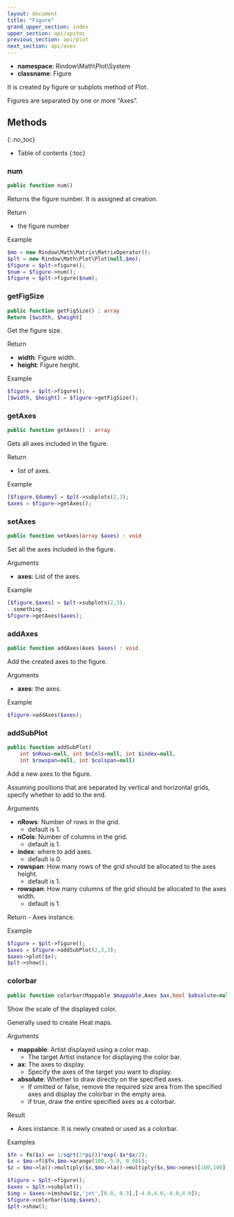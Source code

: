 ```yaml
---
layout: document
title: "Figure"
grand_upper_section: index
upper_section: api/apitoc
previous_section: api/plot
next_section: api/axes
---
```

- **namespace**: Rindow\Math\Plot\System
- **classname**: Figure

It is created by figure or subplots method of Plot.

Figures are separated by one or more "Axes".

Methods
-------
{:.no_toc}
* Table of contents
{:toc}

### num
```php
public function num()
```
Returns the figure number. It is assigned at creation.

Return
- the figure number

Example
```php
$mo = new Rindow\Math\Matrix\MatrixOperator();
$plt = new Rindow\Math\Plot\Plot(null,$mo);
$figure = $plt->figure();
$num = $figure->num();
$figure = $plt->figure($num);
```

### getFigSize
```php
public function getFigSize() : array
Return [$width, $height]
```
Get the figure size.

Return
- **width**: Figure width.
- **height**: Figure height.

Example
```php
$figure = $plt->figure();
[$width, $height] = $figure->getFigSize();
```

### getAxes
```php
public function getAxes() : array
```
Gets all axes included in the figure.

Return
- list of axes.

Example
```php
[$figure,$dummy] = $plt->subplots(2,3);
$axes = $figure->getAxes();
```

### setAxes
```php
public function setAxes(array $axes) : void
```
Set all the axes included in the figure.

Arguments
- **axes**: List of the axes.

Example
```php
[$figure,$axes] = $plt->subplots(2,3);
..something..
$figure->getAxes($axes);
```

### addAxes
```php
public function addAxes(Axes $axes) : void
```
Add the created axes to the figure.

Arguments
- **axes**: the axes.

Example
```php
$figure->addAxes($axes);
```

### addSubPlot
```php
public function addSubPlot(
    int $nRows=null, int $nCols=null, int $index=null,
    int $rowspan=null, int $colspan=null)
```
Add a new axes to the figure.

Assuming positions that are separated by vertical and horizontal grids,
specify whether to add to the end.

Arguments
- **nRows**: Number of rows in the grid.
    - default is 1.
- **nCols**: Number of columns in the grid.
    - default is 1.
- **index**: where to add axes.
    - default is 0.
- **rowspan**: How many rows of the grid should be allocated to the axes height.
    - default is 1.
- **rowspan**: How many columns of the grid should be allocated to the axes width.
    - default is 1.

Return
    - Axes instance.

Example
```php
$figure = $plt->figure();
$axes = $figure->addSubPlot(2,3,3);
$axes->plot($x);
$plt->show();
```

### colorbar
```php
public function colorbar(Mappable $mappable,Axes $ax,bool $absolute=null)
```
Show the scale of the displayed color.

Generally used to create Heat maps.

Arguments
- **mappable**: Artist displayed using a color map.
    - The target Artist instance for displaying the color bar.
- **ax**: The axes to display.
    - Specify the axes of the target you want to display.
- **absolute**: Whether to draw directly on the specified axes.
    - If omitted or false, remove the required size area from the specified axes and display the colorbar in the empty area.
    - if true, draw the entire specified axes as a colorbar.

Result
- Axes instance. It is newly created or used as a colorbar.

Examples
```php
$fn = fn($x) => 1/sqrt(2*pi())*exp(-$x*$x/2);
$x = $mo->f($fn,$mo->arange(100,-5.0, 0.08));
$z = $mo->la()->multiply($x,$mo->la()->multiply($x,$mo->ones([100,100])),true);

$figure = $plt->figure();
$axes = $plt->subplot();
$img = $axes->imshow($z,'jet',[0.0, 0.3],[-4.0,4.0,-4.0,4.0]);
$figure->colorbar($img,$axes);
$plt->show();
```
